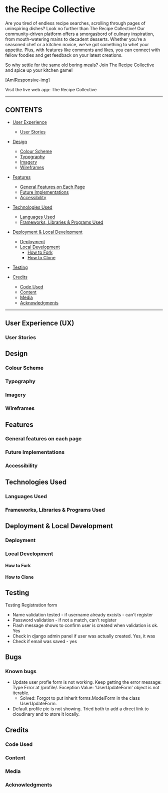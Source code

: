 # the Recipe Collective

Are you tired of endless recipe searches, scrolling through pages of uninspiring dishes? Look no further than The Recipe Collective! Our community-driven platform offers a smorgasbord of culinary inspiration, from mouth-watering mains to decadent desserts. Whether you're a seasoned chef or a kitchen novice, we've got something to whet your appetite. Plus, with features like comments and likes, you can connect with fellow foodies and get feedback on your latest creations. 

So why settle for the same old boring meals? Join The Recipe Collective and spice up your kitchen game!

[AmIResponsive-img]

Visit the live web app: The Recipe Collective

---

## CONTENTS

* [User Experience](#user-experience-ux)
  * [User Stories](#user-stories)

* [Design](#design)
  * [Colour Scheme](#colour-scheme)
  * [Typography](#typography)
  * [Imagery](#imagery)
  * [Wireframes](#wireframes)

* [Features](#features)
  * [General Features on Each Page](#general-features-on-each-page)
  * [Future Implementations](#future-implementations)
  * [Accessibility](#accessibility)

* [Technologies Used](#technologies-used)
  * [Languages Used](#languages-used)
  * [Frameworks, Libraries & Programs Used](#frameworks-libraries--programs-used)

* [Deployment & Local Development](#deployment--local-development)
  * [Deployment](#deployment)
  * [Local Development](#local-development)
    * [How to Fork](#how-to-fork)
    * [How to Clone](#how-to-clone)

* [Testing](#testing)

* [Credits](#credits)
  * [Code Used](#code-used)
  * [Content](#content)
  * [Media](#media)
  * [Acknowledgments](#acknowledgments)

---

## User Experience (UX)



### User Stories


## Design


### Colour Scheme


### Typography


### Imagery



### Wireframes


## Features

### General features on each page


### Future Implementations


### Accessibility


## Technologies Used


### Languages Used


### Frameworks, Libraries & Programs Used

## Deployment & Local Development


### Deployment


### Local Development


#### How to Fork


#### How to Clone


## Testing

Testing
Registration form
- Name validation tested - if username already excists - can't register
- Password validation - if not a match, can't register
- Flash message shows to confirm user is created when validation is ok. Yes
- Check in django admin panel if user was actually created. Yes, it was
- Check if email was saved  - yes

## Bugs

### Known bugs
- Update user profle form is not working. Keep getting the error message: Type Error at /profile/. Exception Value: 'UserUpdateForm' object is not iterable. 
  - Solved: Forgot to put inherit forms.ModelForm in the class UserUpdateForm. 
- Default profile pic is not showing. Tried both to add a direct link to cloudinary and to store it locally. 

## Credits


### Code Used


### Content


###  Media

  
###  Acknowledgments
